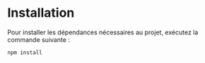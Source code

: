# Installation  

Pour installer les dépendances nécessaires au projet, exécutez la commande suivante :  

```sh
npm install
